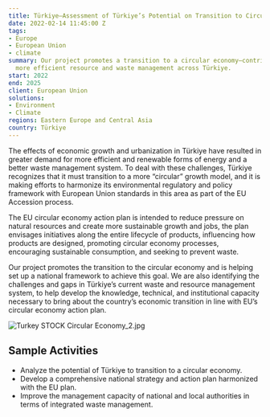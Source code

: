 ```yaml
---
title: Türkiye—Assessment of Türkiye’s Potential on Transition to Circular Economy
date: 2022-02-14 11:45:00 Z
tags:
- Europe
- European Union
- climate
summary: Our project promotes a transition to a circular economy—contributing to a
  more efficient resource and waste management across Türkiye.
start: 2022
end: 2025
client: European Union
solutions:
- Environment
- Climate
regions: Eastern Europe and Central Asia
country: Türkiye
---
```


The effects of economic growth and urbanization in Türkiye have resulted in greater demand for more efficient and renewable forms of energy and a better waste management system. To deal with these challenges, Türkiye recognizes that it must transition to a more “circular” growth model, and it is making efforts to harmonize its environmental regulatory and policy framework with European Union standards in this area as part of the EU Accession process.

The EU circular economy action plan is intended to reduce pressure on natural resources and create more sustainable growth and jobs, the plan envisages initiatives along the entire lifecycle of products, influencing how products are designed, promoting circular economy processes, encouraging sustainable consumption, and seeking to prevent waste.

Our project promotes the transition to the circular economy and is helping set up a national framework to achieve this goal. We are also identifying the challenges and gaps in Türkiye’s current waste and resource management system, to help develop the knowledge, technical, and institutional capacity necessary to bring about the country’s economic transition in line with EU’s circular economy action plan.

![Turkey STOCK Circular Economy_2.jpg](/uploads/Turkey%20STOCK%20Circular%20Economy_2.jpg)

## Sample Activities

* Analyze the potential of Türkiye to transition to a circular economy.  
* Develop a comprehensive national strategy and action plan harmonized with the EU plan.
* Improve the management capacity of national and local authorities in terms of integrated waste management.